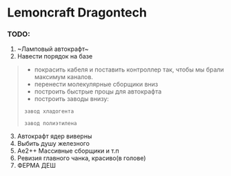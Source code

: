# Lemoncraft Dragontech
### TODO:
1) ~Ламповый автокрафт~
2) Навести порядок на базе
>* покрасить кабеля и поставить контроллер так, чтобы мы брали максимум каналов.
>* перенести молекулярные сборщики вниз
>* построить быстрые процы для автокрафта
>* построить заводы внизу:
> 
> ```завод хладогента```
>
>```завод полиэтилена```
3) Автокрафт ядер виверны
4) Выбить душу железного
5) Ае2++ Массивные сборщики и т.п
6) Ревизия главного чанка, красиво(в голове)
7) ФЕРМА ДЕШ
